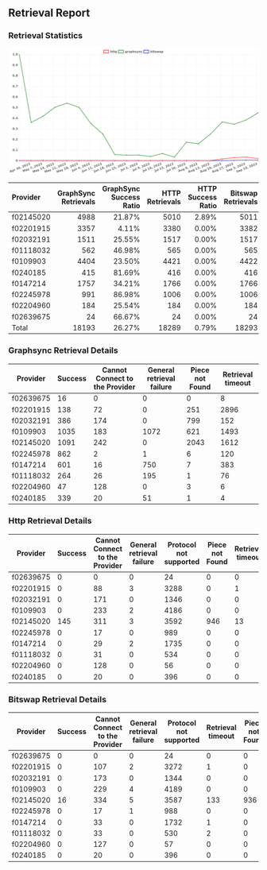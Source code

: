 ## Retrieval Report
### Retrieval Statistics
<img src="https://raw.githubusercontent.com/data-preservation-programs/filplus-checker-assets/main/filecoin-project/filecoin-plus-large-datasets/issues/1039/1694568717760.png"/>

| Provider  | GraphSync Retrievals | GraphSync Success Ratio | HTTP Retrievals | HTTP Success Ratio | Bitswap Retrievals | Bitswap Success Ratio |
| :-------- | -------------------: | ----------------------: | --------------: | -----------------: | -----------------: | --------------------: |
| f02145020 |                 4988 |                  21.87% |            5010 |              2.89% |               5011 |                 0.32% |
| f02201915 |                 3357 |                   4.11% |            3380 |              0.00% |               3382 |                 0.00% |
| f02032191 |                 1511 |                  25.55% |            1517 |              0.00% |               1517 |                 0.00% |
| f01118032 |                  562 |                  46.98% |             565 |              0.00% |                565 |                 0.00% |
| f0109903  |                 4404 |                  23.50% |            4421 |              0.00% |               4422 |                 0.00% |
| f0240185  |                  415 |                  81.69% |             416 |              0.00% |                416 |                 0.00% |
| f0147214  |                 1757 |                  34.21% |            1766 |              0.00% |               1766 |                 0.00% |
| f02245978 |                  991 |                  86.98% |            1006 |              0.00% |               1006 |                 0.00% |
| f02204960 |                  184 |                  25.54% |             184 |              0.00% |                184 |                 0.00% |
| f02639675 |                   24 |                  66.67% |              24 |              0.00% |                 24 |                 0.00% |
| Total     |                18193 |                  26.27% |           18289 |              0.79% |              18293 |                 0.09% |

### Graphsync Retrieval Details
| Provider  | Success | Cannot Connect to the Provider | General retrieval failure | Piece not Found | Retrieval timeout |
| --------- | ------- | ------------------------------ | ------------------------- | --------------- | ----------------- |
| f02639675 | 16      | 0                              | 0                         | 0               | 8                 |
| f02201915 | 138     | 72                             | 0                         | 251             | 2896              |
| f02032191 | 386     | 174                            | 0                         | 799             | 152               |
| f0109903  | 1035    | 183                            | 1072                      | 621             | 1493              |
| f02145020 | 1091    | 242                            | 0                         | 2043            | 1612              |
| f02245978 | 862     | 2                              | 1                         | 6               | 120               |
| f0147214  | 601     | 16                             | 750                       | 7               | 383               |
| f01118032 | 264     | 26                             | 195                       | 1               | 76                |
| f02204960 | 47      | 128                            | 0                         | 3               | 6                 |
| f0240185  | 339     | 20                             | 51                        | 1               | 4                 |

### Http Retrieval Details
| Provider  | Success | Cannot Connect to the Provider | General retrieval failure | Protocol not supported | Piece not Found | Retrieval timeout |
| --------- | ------- | ------------------------------ | ------------------------- | ---------------------- | --------------- | ----------------- |
| f02639675 | 0       | 0                              | 0                         | 24                     | 0               | 0                 |
| f02201915 | 0       | 88                             | 3                         | 3288                   | 0               | 1                 |
| f02032191 | 0       | 171                            | 0                         | 1346                   | 0               | 0                 |
| f0109903  | 0       | 233                            | 2                         | 4186                   | 0               | 0                 |
| f02145020 | 145     | 311                            | 3                         | 3592                   | 946             | 13                |
| f02245978 | 0       | 17                             | 0                         | 989                    | 0               | 0                 |
| f0147214  | 0       | 29                             | 2                         | 1735                   | 0               | 0                 |
| f01118032 | 0       | 31                             | 0                         | 534                    | 0               | 0                 |
| f02204960 | 0       | 128                            | 0                         | 56                     | 0               | 0                 |
| f0240185  | 0       | 20                             | 0                         | 396                    | 0               | 0                 |

### Bitswap Retrieval Details
| Provider  | Success | Cannot Connect to the Provider | General retrieval failure | Protocol not supported | Retrieval timeout | Piece not Found |
| --------- | ------- | ------------------------------ | ------------------------- | ---------------------- | ----------------- | --------------- |
| f02639675 | 0       | 0                              | 0                         | 24                     | 0                 | 0               |
| f02201915 | 0       | 107                            | 2                         | 3272                   | 1                 | 0               |
| f02032191 | 0       | 173                            | 0                         | 1344                   | 0                 | 0               |
| f0109903  | 0       | 229                            | 4                         | 4189                   | 0                 | 0               |
| f02145020 | 16      | 334                            | 5                         | 3587                   | 133               | 936             |
| f02245978 | 0       | 17                             | 1                         | 988                    | 0                 | 0               |
| f0147214  | 0       | 33                             | 0                         | 1732                   | 1                 | 0               |
| f01118032 | 0       | 33                             | 0                         | 530                    | 2                 | 0               |
| f02204960 | 0       | 127                            | 0                         | 57                     | 0                 | 0               |
| f0240185  | 0       | 20                             | 0                         | 396                    | 0                 | 0               |
